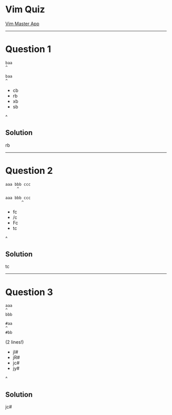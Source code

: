 # Vim Quiz

[Vim Master App](https://play.google.com/store/apps/details?id=develop.example.beta1139.vimmaster)

---

# Question 1

```
baa
^
```

```
baa
^
```

* cb
* rb
* xb
* sb

^
## Solution

rb

---

# Question 2

```
aaa bbb ccc
     ^
```

```
aaa bbb ccc
       ^
```

* fc
* /c<Enter>
* Fc
* tc

^
## Solution

tc

---

# Question 3


```
aaa
^
bbb
```

```
#aa
^
#bb
```

(2 lines!)

* <C-v>jI#<Esc>
* <C-v>jR#<Esc>
* <C-v>jc#<Esc>
* <C-v>jy#

^
## Solution

<C-v>jc#<Esc>

